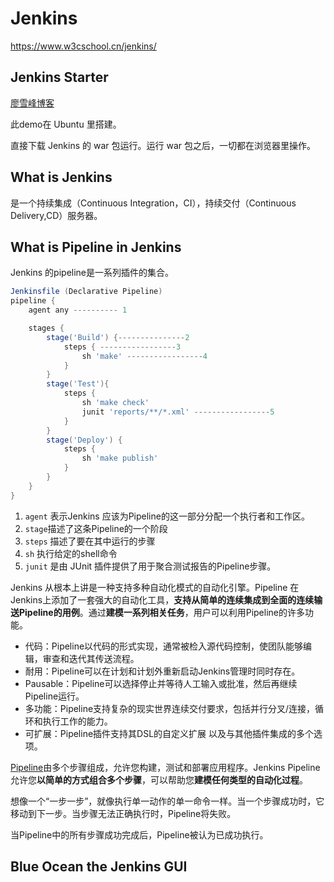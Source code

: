 # Jenkins

https://www.w3cschool.cn/jenkins/

## Jenkins Starter

[廖雪峰博客](https://www.liaoxuefeng.com/article/001463233913442cdb2d1bd1b1b42e3b0b29eb1ba736c5e000)

此demo在 Ubuntu 里搭建。

直接下载 Jenkins 的 war 包运行。运行  war 包之后，一切都在浏览器里操作。

## What is Jenkins

是一个持续集成（Continuous Integration，CI），持续交付（Continuous Delivery,CD）服务器。



## What is Pipeline in Jenkins

Jenkins 的pipeline是一系列插件的集合。

```groovy
Jenkinsfile (Declarative Pipeline)
pipeline {
    agent any ---------- 1

    stages {
        stage('Build') {---------------2
            steps { -----------------3
                sh 'make' -----------------4
            }
        }
        stage('Test'){
            steps {
                sh 'make check'
                junit 'reports/**/*.xml' -----------------5
            }
        }
        stage('Deploy') {
            steps {
                sh 'make publish'
            }
        }
    }
}
```

1. `agent` 表示Jenkins 应该为Pipeline的这一部分分配一个执行者和工作区。
2. `stage`描述了这条Pipeline的一个阶段
3. `steps` 描述了要在其中运行的步骤
4. `sh` 执行给定的shell命令
5. `junit` 是由 JUnit 插件提供了用于聚合测试报告的Pipeline步骤。

Jenkins 从根本上讲是一种支持多种自动化模式的自动化引擎。Pipeline 在 Jenkins上添加了一套强大的自动化工具，**支持从简单的连续集成到全面的连续输送Pipeline的用例**。通过**建模一系列相关任务**，用户可以利用Pipeline的许多功能。

- 代码：Pipeline以代码的形式实现，通常被检入源代码控制，使团队能够编辑，审查和迭代其传送流程。
- 耐用：Pipeline可以在计划和计划外重新启动Jenkins管理时同时存在。
- Pausable：Pipeline可以选择停止并等待人工输入或批准，然后再继续Pipeline运行。
- 多功能：Pipeline支持复杂的现实世界连续交付要求，包括并行分叉/连接，循环和执行工作的能力。
- 可扩展：Pipeline插件支持其DSL的自定义扩展 以及与其他插件集成的多个选项。



[Pipeline](https://www.w3cschool.cn/jenkins/jenkins-epas28oi.html)由多个步骤组成，允许您构建，测试和部署应用程序。Jenkins Pipeline允许您**以简单的方式组合多个步骤**，可以帮助您**建模任何类型的自动化过程**。

想像一个“一步一步”，就像执行单一动作的单一命令一样。当一个步骤成功时，它移动到下一步。当步骤无法正确执行时，Pipeline将失败。

当Pipeline中的所有步骤成功完成后，Pipeline被认为已成功执行。



## Blue Ocean the Jenkins GUI

